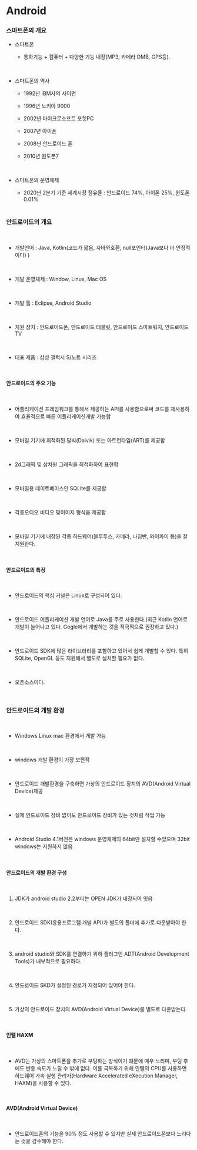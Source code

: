 # Android

### 스마트폰의 개요

+ 스마트폰 

  + 통화기능 + 컴퓨터 + 다양한 기능 내장(MP3, 카메라 DMB, GPS등).
<br/>

+ 스마트폰의 역사

  + 1992년 IBM사의 사이먼
  
  + 1996년 노키아 9000
  
  + 2002년 마이크로소프트 포켓PC
  
  + 2007년 아이폰
  
  + 2008년 안드로이드 폰
  
  + 2010년 윈도폰7
  <br/>

+ 스마트폰의 운영체제

  + 2020년 2분기 기준 세계시장 점유율 : 안드로이드 74%, 아이폰 25%, 윈도폰 0.01%
  <br/>
  
### 안드로이드의 개요
<br/>

+ 개발언어 : Java, Kotlin(코드가 짧음, 자바와호환, null포인터(Java보다 더 안정적 이다) )
<br/>

+ 개발 운영체제 : Window, Linux, Mac OS
<br/>

+ 개발 툴 : Eclipse, Android Studio
<br/>

+ 지원 장치 : 안드로이드폰, 안드로이드 태블릿, 안드로이드 스마트워치, 안드로이드 TV
<br/>

+ 대표 제품 : 삼성 갤럭시 S/노트 시리즈
<br/>

#### 안드로이드의 주요 기능
<br/>

+ 어플리케이션 프레임워크를 통해서 제공하는 API를 사용함으로써 코드를 재사용하여 효율적으로 빠른 어플리케이션개발 가능함
<br/>

+ 모바일 기기에 최적화된 달빅(Dalvik) 또는 아트런타임(ART)를 제공함
<br/>

+ 2d그래픽 및 삼차원 그래픽을 최적화하여 표현함
<br/>

+ 모바일용 데이트베이스인 SQLite를 제공함
<br/>

+ 각종오디오 비디오 및이미지 형식을 제공함
<br/>

+ 모바일 기기에 내장된 각종 하드웨어(블루투스, 카메라, 나침반, 와이파이 등)을 잘 지원한다.
<br/>

#### 안드로이드의 특징
<br/>

+ 안드로이드의 핵심 커널은 Linux로 구성되어 있다.
<br/>

+ 안드로이드 어플리케이션 개발 언어로 Java를 주로 사용한다.(최근 Kotlin 언어로 개발이 늘어나고 있다. Gogle에서 개발하는 것을 적극적으로 권장하고 있다.)
<br/>

+ 안드로이드 SDK에 많은 라이브러리를 포함하고 있어서 쉽게 개발할 수 있다. 특히 SQLite, OpenGL 등도 지원해서 별도로 설치할 필요가 없다.
<br/>

+ 오픈소스이다.
<br/>

### 안드로이드의 개발 환경
<br/>

+ Windows Linux mac 환경에서 개발 가능
<br/>

+ windows 개발 환경이 가장 보편적
<br/>

+ 안드로이드 개발환경을 구축하면 가상의 안드로이드 장치의 AVD(Android Virtual Device)제공
<br/>

+ 실제 안드로이드 장비 없이도 안드로이드 장비가 있는 것처럼 작업 가능
<br/>

+ Android Studio 4.1버전은 windows 운영체제의 64bit만 설치할 수있으며 32bit windows는 지원하지 않음
<br/>

#### 안드로이드의 개발 환경 구성
<br/>

1. JDK가 android studio 2.2부터는 OPEN JDK가 내장되어 잇음
<br/>

2. 안드로이드 SDK(응용프로그램 개발 API)가 별도의 폴더에 추가로 다운받아야 한다.
<br/>

3. android studio와 SDK를 연결하기 위하 플러그인 ADT(Android Development Tools)가 내부적으로 필요하다.
<br/>

4. 안드로이드 SKD가 설정된 경로가 지정되어 있어야 한다.
<br/>

5. 가상의 안드로이드 장치의 AVD(Android Virtual Device)를 별도로 다운받는다.
<br/>

#### 인텔 HAXM
<br/>

+ AVD는 가상의 스마트폰을 추가로 부팅하는 방식이기 떄문에 매우 느리며, 부팅 후에도 반응 속도가 느릴 수 밖에 없다. 이를 극복하기 위해 인텔의 CPU를 사용하면 하드웨어 가속 실행 관리자(Hardware Accelerated eXecution Manager, HAXM)을 사용할 수 있다.
<br/>

#### AVD(Android Virtual Device)
<br/>

+ 안드로이드폰의 기능을 90% 정도 사용할 수 있지만 실제 안드로이드폰보다 느리다는 것을 감수해야 한다.
<br/>


